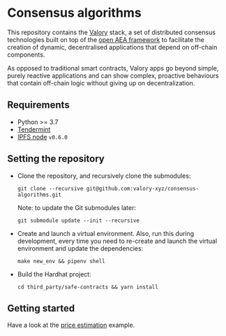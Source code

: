# Consensus algorithms

This repository contains the [Valory](https://www.valory.xyz/) stack, a set of distributed consensus
technologies built on top of the [open AEA framework](https://github.com/valory-xyz/open-aea) to facilitate the creation of dynamic, decentralised applications that depend on off-chain components.

As opposed to traditional smart contracts, Valory apps go beyond simple, purely reactive applications and can show complex, proactive behaviours that contain off-chain logic without giving up on decentralization.


## Requirements

- Python >= 3.7
- [Tendermint](https://docs.tendermint.com/master/introduction/install.html)
- [IPFS node](https://docs.ipfs.io/install/command-line/#official-distributions) `v0.6.0`


## Setting the repository

- Clone the repository, and recursively clone the submodules:

      git clone --recursive git@github.com:valory-xyz/consensus-algorithms.git

  Note: to update the Git submodules later:

      git submodule update --init --recursive

- Create and launch a virtual environment. Also, run this during development, every time you need to re-create and launch the virtual environment and update the dependencies:

      make new_env && pipenv shell


- Build the Hardhat project:

      cd third_party/safe-contracts && yarn install


## Getting started

Have a look at the [price estimation](https://github.com/valory-xyz/consensus-algorithms/tree/main/examples/price_estimation) example.